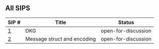 ## All SIPS

| SIP #                         | Title                       | Status |
|-------------------------------|-----------------------------|--------|
| [1](./sips/dkg.md)            | DKG                         | open-for-discussion  |
| [2](./sips/msg_struct_encoding.md) | Message struct and encoding | open-for-discussion  |